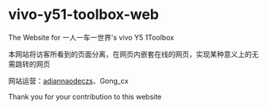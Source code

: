 # vivo-y51-toolbox-web
The Website for 一人一车一世界's vivo Y5 1Toolbox

本网站将访客所看到的页面分离，在网页内嵌套在线的网页，实现某种意义上的无需跳转的网页

网站运营：[adiannaodeczs](https://github.com/aidiannaodeczs)、Gong_cx

Thank you for your contribution to this website
